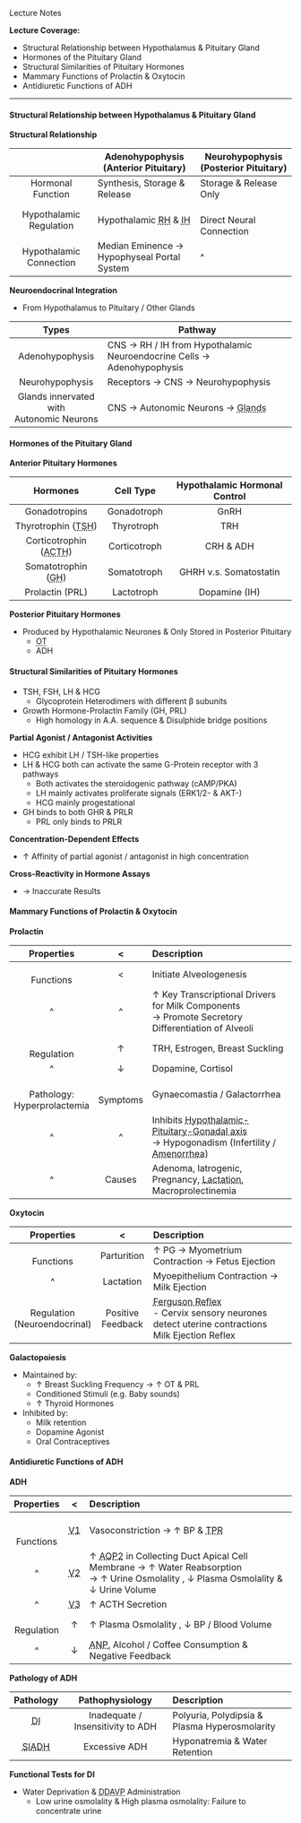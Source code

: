 Lecture Notes

**Lecture Coverage:**
- Structural Relationship between Hypothalamus & Pituitary Gland
- Hormones of the Pituitary Gland
- Structural Similarities of Pituitary Hormones
- Mammary Functions of Prolactin & Oxytocin
- Antidiuretic Functions of ADH

---
#### **Structural Relationship between Hypothalamus & Pituitary Gland**
**Structural Relationship**

|                         | Adenohypophysis<br>(Anterior Pituitary)                                                               | Neurohypophysis<br>(Posterior Pituitary) |
| :---------------------: | ----------------------------------------------------------------------------------------------------- | ---------------------------------------- |
|    Hormonal Function    | Synthesis, Storage & Release                                                                          | Storage & Release Only                   |
| Hypothalamic Regulation | Hypothalamic <abbr Title="Releasing Hormones">RH</abbr> & <abbr Title="Inhibiting Hormones">IH</abbr> | <br>Direct Neural Connection             |
| Hypothalamic Connection | Median Eminence → <br>Hypophyseal Portal System                                                       | ^                                        |

**Neuroendocrinal Integration**
- From Hypothalamus to Pituitary / Other Glands

|                    Types                    | Pathway                                                                                   |
| :-----------------------------------------: | ----------------------------------------------------------------------------------------- |
|               Adenohypophysis               | CNS → RH / IH from Hypothalamic Neuroendocrine Cells → Adenohypophysis                    |
|               Neurohypophysis               | Receptors → CNS → Neurohypophysis                                                         |
| Glands innervated with<br>Autonomic Neurons | CNS → Autonomic Neurons → <abbr Title="e.g. Adrenal Medulla / Pineal Gland">Glands</abbr> |

#### **Hormones of the Pituitary Gland**
**Anterior Pituitary Hormones**

|                                Hormones                                |  Cell Type   | Hypothalamic Hormonal Control |
| :--------------------------------------------------------------------: | :----------: | :---------------------------: |
|                             Gonadotropins                              | Gonadotroph  |             GnRH              |
|  Thyrotrophin (<abbr Title="Thyroid Stimulating Hormone">TSH</abbr>)   |  Thyrotroph  |              TRH              |
| Corticotrophin (<abbr Title="Adenocorticotrophic Hormone">ACTH</abbr>) | Corticotroph |           CRH & ADH           |
|         Somatotrophin (<abbr Title="Growth Hormone">GH</abbr>)         | Somatotroph  |    GHRH v.s. Somatostatin     |
|                            Prolactin (PRL)                             |  Lactotroph  |         Dopamine (IH)         |
**Posterior Pituitary Hormones**
- Produced by Hypothalamic Neurones & Only Stored in Posterior Pituitary
	- <abbr Title="Oxytocin">OT</abbr>
	- ADH

#### **Structural Similarities of Pituitary Hormones**
- TSH, FSH, LH & HCG
	- Glycoprotein Heterodimers with different β subunits
- Growth Hormone-Prolactin Family (GH, PRL)
	- High homology in A.A. sequence & Disulphide bridge positions

**Partial Agonist / Antagonist Activities**
- HCG exhibit LH / TSH-like properties
- LH & HCG both can activate the same G-Protein receptor with 3 pathways
	- Both activates the steroidogenic pathway (cAMP/PKA)
	- LH mainly activates proliferate signals (ERK1/2- & AKT-)
	- HCG mainly progestational
- GH binds to both GHR & PRLR
	- PRL only binds to PRLR

**Concentration-Dependent Effects**
- ↑ Affinity of partial agonist / antagonist in high concentration

**Cross-Reactivity in Hormone Assays**
- → Inaccurate Results


#### **Mammary Functions of Prolactin & Oxytocin**
**Prolactin**

|             Properties             |      <       | Description                                                                                                                                                       |
| :--------------------------------: | :----------: | :---------------------------------------------------------------------------------------------------------------------------------------------------------------- |
|           <br>Functions            |      <       | Initiate Alveologenesis                                                                                                                                           |
|                 ^                  |      ^       | ↑ Key Transcriptional Drivers for Milk Components <br>→ Promote Secretory Differentiation of Alveoli                                                              |
|           <br>Regulation           |      ↑       | TRH, Estrogen, Breast Suckling                                                                                                                                    |
|                 ^                  |      ↓       | Dopamine, Cortisol                                                                                                                                                |
| <br>Pathology:<br>Hyperprolactemia | <br>Symptoms | Gynaecomastia / Galactorrhea                                                                                                                                      |
|                 ^                  |      ^       | Inhibits <abbr Title="GnRH, LH, FSH">Hypothalamic-Pituitary-Gonadal axis</abbr><br>→ Hypogonadism (Infertility / <abbr Title="No Menstruation">Amenorrhea</abbr>) |
|                 ^                  |    Causes    | Adenoma, Iatrogenic, Pregnancy, <abbr Title="Leads to Lactational Amenorrhea as a natural contraception method">Lactation</abbr>, Macroprolectinemia              |
**Oxytocin**

|           Properties            |          <           | Description                                                                                                                                 |
| :-----------------------------: | :------------------: | :------------------------------------------------------------------------------------------------------------------------------------------ |
|          <br>Functions          |     Parturition      | ↑ PG → Myometrium Contraction → Fetus Ejection                                                                                              |
|                ^                |      Lactation       | Myoepithelium Contraction → Milk Ejection                                                                                                   |
| Regulation<br>(Neuroendocrinal) | Positive<br>Feedback | <abbr Title="Fetus Ejection Reflex">Ferguson Reflex</abbr><br>- Cervix sensory neurones detect uterine contractions<br>Milk Ejection Reflex |
**Galactopoiesis**
- Maintained by:
	- ↑ Breast Suckling Frequency → ↑ OT & PRL
	- Conditioned Stimuli (e.g. Baby sounds)
	- ↑ Thyroid Hormones
- Inhibited by:
	- Milk retention
	- Dopamine Agonist
	- Oral Contraceptives


#### **Antidiuretic Functions of ADH**
**ADH**

|    Properties     |                       <                       | Description                                                                                                                                                           |
| :---------------: | :-------------------------------------------: | :-------------------------------------------------------------------------------------------------------------------------------------------------------------------- |
| <br><br>Functions | <abbr Title="Binds to V1 Receptors">V1</abbr> | Vasoconstriction → ↑ BP & <abbr Title="Total Peripheral Resistance">TPR</abbr>                                                                                        |
|         ^         | <abbr Title="Binds to V2 Receptors">V2</abbr> | ↑ <abbr Title="Aquaporin-2">AQP2</abbr> in Collecting Duct Apical Cell Membrane → ↑ Water Reabsorption<br>→ ↑ Urine Osmolality , ↓ Plasma Osmolality & ↓ Urine Volume |
|         ^         | <abbr Title="Binds to V3 Receptors">V3</abbr> | ↑ ACTH Secretion                                                                                                                                                      |
|  <br>Regulation   |                       ↑                       | ↑ Plasma Osmolality , ↓ BP / Blood Volume                                                                                                                             |
|         ^         |                       ↓                       | <abbr Title="Atrial Natriuretic Peptide">ANP</abbr>, Alcohol / Coffee Consumption & Negative Feedback                                                                 |
**Pathology of ADH**

|                          Pathology                          |          Pathophysiology          | Description                                   |
| :---------------------------------------------------------: | :-------------------------------: | :-------------------------------------------- |
|         <abbr Title="Diabetes Insipidus">DI</abbr>          | Inadequate / Insensitivity to ADH | Polyuria, Polydipsia & Plasma Hyperosmolarity |
| <abbr Title="Syndrome of Inappropriate ADH Secretion">SIADH |           Excessive ADH           | Hyponatremia & Water Retention                |
**Functional Tests for DI**
- Water Deprivation & <abbr Title="Desmopressin">DDAVP</abbr> Administration
	- Low urine osmolality & High plasma osmolality: Failure to concentrate urine